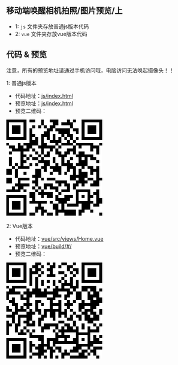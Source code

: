 ## 移动端唤醒相机拍照/图片预览/上

- 1: `js` 文件夹存放普通js版本代码
- 2: `vue` 文件夹存放vue版本代码

## 代码 & 预览

注意，所有的预览地址请通过手机访问哦，电脑访问无法唤起摄像头！！

1: 普通js版本

- 代码地址：[js/index.html](https://github.com/helpcode/WapCamera/blob/master/js/index.html)
- 预览地址：[js/index.html](https://helpcode.github.io/WapCamera/js/)
- 预览二维码：

![js](img/js.png)

2: Vue版本

- 代码地址：[vue/src/views/Home.vue](https://github.com/helpcode/WapCamera/blob/master/vue/src/views/Home.vue)
- 预览地址：[vue/build/#/](https://helpcode.github.io/WapCamera/vue/build/#/)
- 预览二维码：

![js](img/vue.png)

